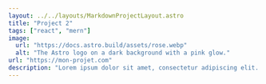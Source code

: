 ```yaml
---
layout: ../../layouts/MarkdownProjectLayout.astro
title: "Project 2"
tags: ["react", "mern"]
image:
  url: "https://docs.astro.build/assets/rose.webp"
  alt: "The Astro logo on a dark background with a pink glow."
url: "https://mon-projet.com"
description: "Lorem ipsum dolor sit amet, consectetur adipiscing elit. Quisque tortor quam, sollicitudin vitae lacus nec, gravida tempus orci. Nam rhoncus dui vitae mauris tristique ullamcorper. Vivamus congue purus suscipit erat scelerisque, at ultricies urna dapibus. Vestibulum ante ipsum primis in faucibus orci luctus et ultrices posuere cubilia curae; Nulla ultrices interdum rutrum. Aliquam commodo, libero sit amet ullamcorper dictum, neque eros sagittis purus, vel porttitor orci turpis vitae odio. Pellentesque venenatis purus sed euismod posuere."
---
```

